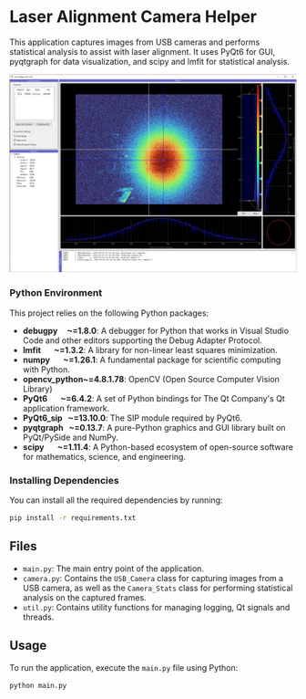 # Laser Alignment Camera Helper

This application captures images from USB cameras and performs statistical analysis to assist with laser alignment. It uses PyQt6 for GUI, pyqtgraph for data visualization, and scipy and lmfit for statistical analysis.

![Screenshot](screenshot.png)

### Python Environment

This project relies on the following Python packages:

- **debugpy     ~=1.8.0**: A debugger for Python that works in Visual Studio Code and other editors supporting the Debug Adapter Protocol.
- **lmfit       ~=1.3.2**: A library for non-linear least squares minimization.
- **numpy       ~=1.26.1**: A fundamental package for scientific computing with Python.
- **opencv_python~=4.8.1.78**: OpenCV (Open Source Computer Vision Library)
- **PyQt6       ~=6.4.2**: A set of Python bindings for The Qt Company's Qt application framework.
- **PyQt6_sip   ~=13.10.0**: The SIP module required by PyQt6.
- **pyqtgraph   ~=0.13.7**: A pure-Python graphics and GUI library built on PyQt/PySide and NumPy.
- **scipy       ~=1.11.4**: A Python-based ecosystem of open-source software for mathematics, science, and engineering.

### Installing Dependencies

You can install all the required dependencies by running:

```sh
pip install -r requirements.txt
```


## Files

- `main.py`: The main entry point of the application.
- `camera.py`: Contains the `USB_Camera` class for capturing images from a USB camera, as well as the `Camera_Stats` class for performing statistical analysis on the captured frames.
- `util.py`: Contains utility functions for managing logging, Qt signals and threads.


## Usage

To run the application, execute the `main.py` file using Python:

```bash
python main.py